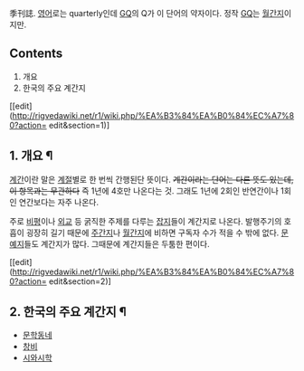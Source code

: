 季刊誌. [영어](%EC%98%81%EC%96%B4.md)로는 quarterly인데 [GQ](GQ.md)의 Q가 이 단어의
약자이다. 정작 [GQ](GQ.md)는 [월간지](%EC%9B%94%EA%B0%84%EC%A7%80.md)이지만.

## Contents

    

1. 개요 
2. 한국의 주요 계간지 

[[edit](http://rigvedawiki.net/r1/wiki.php/%EA%B3%84%EA%B0%84%EC%A7%80?action=
edit&section=1)]

## 1. 개요 ¶

[계간](%EA%B3%84%EA%B0%84.md)이란 말은 [계절](%EA%B3%84%EC%A0%88.md)별로 한 번씩 간행된단
뜻이다. <del>계간이라는 단어는 다른 뜻도 있는데, 이 항목과는 무관하다</del> 즉 1년에 4호만 나온다는 것. 그래도 1년에 2회인
반연간이나 1회인 연간보다는 자주 나온다.

  

주로 [비평](%EB%B9%84%ED%8F%89.md)이나 [외교](%EC%99%B8%EA%B5%90.md) 등 굵직한 주제를
다루는 [잡지](%EC%9E%A1%EC%A7%80.md)들이 계간지로 나온다. 발행주기의 호흡이 굉장히 길기 때문에
[주간지](%EC%A3%BC%EA%B0%84%EC%A7%80.md)나
[월간지](%EC%9B%94%EA%B0%84%EC%A7%80.md)에 비하면 구독자 수가 적을 수 밖에 없다.
[문예지](%EB%AC%B8%EC%98%88%EC%A7%80.md)들도 계간지가 많다. 그때문에 계간지들은 두툼한 편이다.

  

[[edit](http://rigvedawiki.net/r1/wiki.php/%EA%B3%84%EA%B0%84%EC%A7%80?action=
edit&section=2)]

## 2. 한국의 주요 계간지 ¶

  * [문학동네](%EB%AC%B8%ED%95%99%EB%8F%99%EB%84%A4.md)
  * [창비](%EC%B0%BD%EB%B9%84.md)
  * [시와시학](%EC%8B%9C%EC%99%80%EC%8B%9C%ED%95%99.md)

